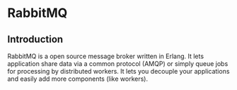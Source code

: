 # RabbitMQ

## Introduction

RabbitMQ is a open source message broker written in Erlang. It lets application share data via a common protocol (AMQP) or simply queue jobs for processing by distributed workers. It lets you decouple your applications and easily add more components (like workers). 


